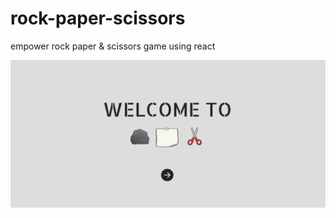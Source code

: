 # rock-paper-scissors
empower rock paper &amp; scissors game using react

![](images/rpc-homepage.png)
